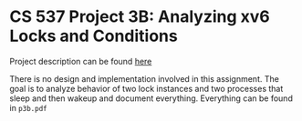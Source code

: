 # CS 537 Project 3B: Analyzing xv6 Locks and Conditions

Project description can be found [here](https://pages.cs.wisc.edu/~remzi/Classes/537/Fall2021/Projects/p3b.html)

There is no design and implementation involved in this assignment. The goal is to analyze behavior of two lock instances and two processes that sleep and then wakeup and document everything. Everything can be found in `p3b.pdf`